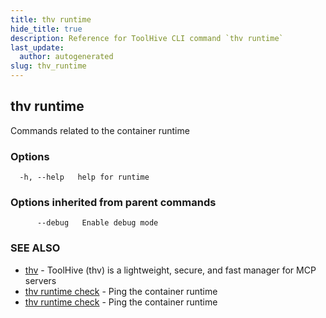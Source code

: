 ```yaml
---
title: thv runtime
hide_title: true
description: Reference for ToolHive CLI command `thv runtime`
last_update:
  author: autogenerated
slug: thv_runtime
---
```


## thv runtime

Commands related to the container runtime

### Options

```
  -h, --help   help for runtime
```

### Options inherited from parent commands

```
      --debug   Enable debug mode
```

### SEE ALSO

* [thv](thv.md)	 - ToolHive (thv) is a lightweight, secure, and fast manager for MCP servers
* [thv runtime check](thv_runtime_check.md)	 - Ping the container runtime
* [thv runtime check](thv_runtime_check.md)	 - Ping the container runtime

